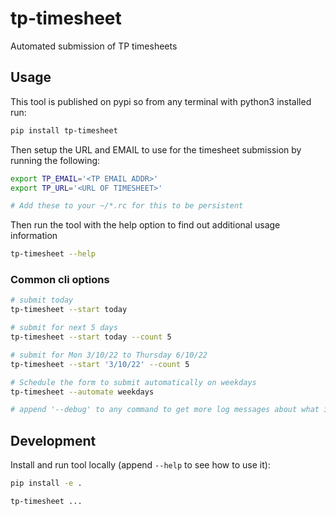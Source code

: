 # tp-timesheet
Automated submission of TP timesheets

## Usage
This tool is published on pypi so from any terminal with python3 installed run:

``` bash
pip install tp-timesheet
```

Then setup the URL and EMAIL to use for the timesheet submission by running the following:

``` bash
export TP_EMAIL='<TP EMAIL ADDR>'
export TP_URL='<URL OF TIMESHEET>'

# Add these to your ~/*.rc for this to be persistent
```

Then run the tool with the help option to find out additional usage information

``` bash
tp-timesheet --help
```

### Common cli options

``` bash
# submit today
tp-timesheet --start today

# submit for next 5 days
tp-timesheet --start today --count 5

# submit for Mon 3/10/22 to Thursday 6/10/22
tp-timesheet --start '3/10/22' --count 5

# Schedule the form to submit automatically on weekdays
tp-timesheet --automate weekdays

# append '--debug' to any command to get more log messages about what is going on
```

## Development
Install and run tool locally (append `--help` to see how to use it):

```bash
pip install -e .

tp-timesheet ...
```
